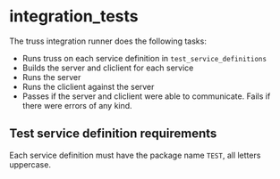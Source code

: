 # integration_tests

The truss integration runner does the following tasks:
- Runs truss on each service definition in `test_service_definitions`
- Builds the server and cliclient for each service
- Runs the server
- Runs the cliclient against the server
- Passes if the server and cliclient were able to communicate. Fails if there were errors of any kind.

## Test service definition requirements

Each service definition must have the package name `TEST`, all letters uppercase.
